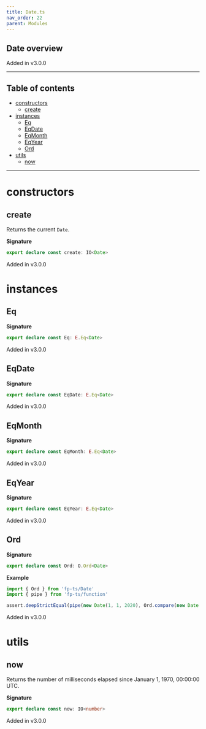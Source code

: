```yaml
---
title: Date.ts
nav_order: 22
parent: Modules
---
```


## Date overview

Added in v3.0.0

---

<h2 class="text-delta">Table of contents</h2>

- [constructors](#constructors)
  - [create](#create)
- [instances](#instances)
  - [Eq](#eq)
  - [EqDate](#eqdate)
  - [EqMonth](#eqmonth)
  - [EqYear](#eqyear)
  - [Ord](#ord)
- [utils](#utils)
  - [now](#now)

---

# constructors

## create

Returns the current `Date`.

**Signature**

```ts
export declare const create: IO<Date>
```

Added in v3.0.0

# instances

## Eq

**Signature**

```ts
export declare const Eq: E.Eq<Date>
```

Added in v3.0.0

## EqDate

**Signature**

```ts
export declare const EqDate: E.Eq<Date>
```

Added in v3.0.0

## EqMonth

**Signature**

```ts
export declare const EqMonth: E.Eq<Date>
```

Added in v3.0.0

## EqYear

**Signature**

```ts
export declare const EqYear: E.Eq<Date>
```

Added in v3.0.0

## Ord

**Signature**

```ts
export declare const Ord: O.Ord<Date>
```

**Example**

```ts
import { Ord } from 'fp-ts/Date'
import { pipe } from 'fp-ts/function'

assert.deepStrictEqual(pipe(new Date(1, 1, 2020), Ord.compare(new Date(1, 1, 2021))), -1)
```

Added in v3.0.0

# utils

## now

Returns the number of milliseconds elapsed since January 1, 1970, 00:00:00 UTC.

**Signature**

```ts
export declare const now: IO<number>
```

Added in v3.0.0
